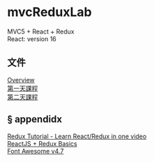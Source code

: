 # mvcReduxLab
MVC5 + React + Redux  
React: version 16

## 文件
[Overview](https://quip.com/bKEjAXLuVs6V/Overview)  
[第一天課程](https://quip.com/56hbAukaQ2qA)  
[第二天課程](https://quip.com/nrNqASIoPT7R)   
  
## § appendidx
[Redux Tutorial - Learn React/Redux in one video](https://www.youtube.com/watch?v=OSSpVLpuVWA&t=50s)  
[ReactJS + Redux Basics](https://www.youtube.com/playlist?list=PL55RiY5tL51rrC3sh8qLiYHqUV3twEYU_)  
[Font Awesome v4.7](https://fontawesome.com/v4.7.0/icons/)

